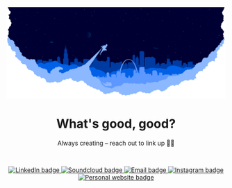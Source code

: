 <img src="https://raw.githubusercontent.com/dylanelznic/dylanelznic/master/images/banner.svg" />

</br>
<h1 align="center">
  What's good, good?
</h1>

<p align="center">
  Always creating – reach out to link up 🙌🏽
</p>

</br>
<p align="center">
  <a href="https://www.linkedin.com/in/dylan-elznic/">
    <img src="https://img.shields.io/badge/-@dylan--elznic-313131?style=flat-square&labelColor=313131&logo=LinkedIn&logoColor=white"
      alt="LinkedIn badge" />
  </a>
  <a href="https://soundcloud.com/dylanjoseph_6">
    <img src="https://img.shields.io/badge/-@Dylan_Joseph-313131?style=flat-square&labelColor=313131&logo=Soundcloud&logoColor=white"
      alt="Soundcloud badge" />
  </a>
  <a href="mailto:dylan.elznic@gmail.com">
    <img src="https://img.shields.io/badge/-dylan.elznic@gmail.com-313131?style=flat-square&logo=Gmail&logoColor=white&link=mailto:dylan.elznic@gmail.com"
      alt="Email badge" />
  </a>
  <a href="https://instagram.com/_dylanjoseph/">
    <img src="https://img.shields.io/badge/-@__dylanjoseph-313131?style=flat-square&labelColor=313131&logo=Instagram&logoColor=white"
      alt="Instagram badge" />
  </a>
  <a href="http://dylanelznic.com/">
    <img src="https://img.shields.io/badge/-dylanelznic.com-313131?style=flat-square&labelColor=313131&logo=HTML5&logoColor=white"
      alt="Personal website badge" />
  </a>
</p>
